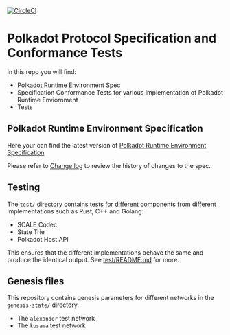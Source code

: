 [![CircleCI](https://circleci.com/gh/w3f/polkadot-re-tests.svg?style=svg)](https://circleci.com/gh/w3f/polkadot-re-tests)

#  Polkadot Protocol Specification and Conformance Tests

In this repo you will find:

- Polkadot Runtime Environment Spec
- Specification Conformance Tests for various implementation of Polkadot Runtime Enviornment
- Tests

## Polkadot Runtime Environment Specification

Here your can find the latest version of [Polkadot Runtime Environment Specification](./polkadot-host-spec/polkadot_host_spec.pdf)

Please refer to [Change log](./runtime-environment-spec/pdre_change_log.org) to review the history of changes to the spec.

## Testing

The `test/` directory contains tests for different components from different implementations such as Rust, C++ and Golang:

- SCALE Codec
- State Trie
- Polkadot Host API

This ensures that the different implementations behave the same and produce the identical output. See [test/README.md](./test/README.md) for more.

## Genesis files

This repository contains genesis parameters for different networks in the `genesis-state/` directory.
- The `alexander` test network
- The `kusama` test network
